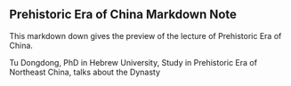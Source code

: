 ## Prehistoric Era of China Markdown Note

This markdown down gives the preview of the lecture of Prehistoric Era of China. 

Tu Dongdong, PhD in Hebrew University, Study in Prehistoric Era of Northeast China, talks about the Dynasty
